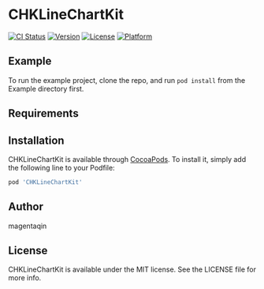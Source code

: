 # CHKLineChartKit

[![CI Status](https://img.shields.io/travis/magentaqin/CHKLineChartKit.svg?style=flat)](https://travis-ci.org/magentaqin/CHKLineChartKit)
[![Version](https://img.shields.io/cocoapods/v/CHKLineChartKit.svg?style=flat)](https://cocoapods.org/pods/CHKLineChartKit)
[![License](https://img.shields.io/cocoapods/l/CHKLineChartKit.svg?style=flat)](https://cocoapods.org/pods/CHKLineChartKit)
[![Platform](https://img.shields.io/cocoapods/p/CHKLineChartKit.svg?style=flat)](https://cocoapods.org/pods/CHKLineChartKit)

## Example

To run the example project, clone the repo, and run `pod install` from the Example directory first.

## Requirements

## Installation

CHKLineChartKit is available through [CocoaPods](https://cocoapods.org). To install
it, simply add the following line to your Podfile:

```ruby
pod 'CHKLineChartKit'
```

## Author

magentaqin

## License

CHKLineChartKit is available under the MIT license. See the LICENSE file for more info.
